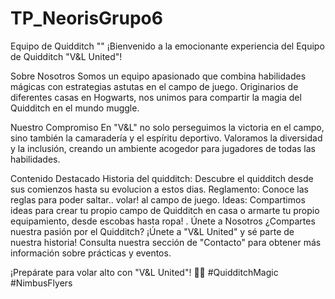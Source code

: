 # TP_NeorisGrupo6

Equipo de Quidditch ""
¡Bienvenido a la emocionante experiencia del Equipo de Quidditch "V&L United"!

Sobre Nosotros
Somos un equipo apasionado que combina habilidades mágicas con estrategias astutas en el campo de juego. Originarios de diferentes casas en Hogwarts, nos unimos para compartir la magia del Quidditch en el mundo muggle.

Nuestro Compromiso
En "V&L" no solo perseguimos la victoria en el campo, sino también la camaradería y el espíritu deportivo. Valoramos la diversidad y la inclusión, creando un ambiente acogedor para jugadores de todas las habilidades.

Contenido Destacado
Historia del quidditch: Descubre el quidditch desde sus comienzos hasta su evolucion a estos dias.
Reglamento: Conoce las reglas para poder saltar.. volar! al campo de juego.
Ideas: Compartimos ideas para crear tu propio campo de Quidditch en casa o armarte tu propio equipamiento, desde escobas hasta ropa! .
Únete a Nosotros
¿Compartes nuestra pasión por el Quidditch? ¡Únete a "V&L United" y sé parte de nuestra historia! Consulta nuestra sección de "Contacto" para obtener más información sobre prácticas y eventos.

¡Prepárate para volar alto con "V&L United"! 🧹✨ #QuidditchMagic #NimbusFlyers
